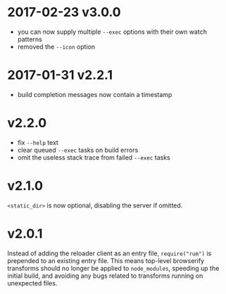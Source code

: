 # 2017-02-23 v3.0.0
- you can now supply multiple `--exec` options with their own watch patterns
- removed the `--icon` option

# 2017-01-31 v2.2.1
- build completion messages now contain a timestamp

# v2.2.0
- fix `--help` text
- clear queued `--exec` tasks on build errors
- omit the useless stack trace from failed `--exec` tasks

# v2.1.0
`<static_dir>` is now optional, disabling the server if omitted.

# v2.0.1
Instead of adding the reloader client as an entry file, `require("rum")` is prepended to an existing entry file. This means top-level browserify transforms should no longer be applied to `node_modules`, speeding up the initial build, and avoiding any bugs related to transforms running on unexpected files.
